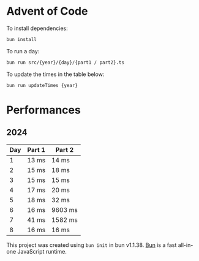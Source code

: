 # Advent of Code

To install dependencies:

```bash
bun install
```

To run a day:

```bash
bun run src/{year}/{day}/{part1 / part2}.ts
```

To update the times in the table below:

```bash
bun run updateTimes {year}
```

# Performances

## 2024

| Day | Part 1 | Part 2 |
|-----|--------|--------|
| 1   | 13 ms | 14 ms |
| 2   | 15 ms | 18 ms |
| 3   | 15 ms | 15 ms |
| 4   | 17 ms | 20 ms |
| 5   | 18 ms | 32 ms |
| 6   | 16 ms | 9603 ms |
| 7   | 41 ms | 1582 ms |
| 8   | 16 ms | 16 ms |

This project was created using `bun init` in bun v1.1.38. [Bun](https://bun.sh) is a fast all-in-one JavaScript runtime.
